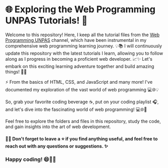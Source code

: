 # 🌐 Exploring the Web Programming UNPAS Tutorials! 🚀
<p> 
Welcome to this repository! Here, I keep all the tutorial files from the <a href="https://www.youtube.com/@sandhikagalihWPU">Web Programming UNPAS</a> channel, which have been instrumental in my comprehensive web programming learning journey. 💡📚
I will continuously update this repository with the latest tutorials I learn, allowing you to follow along as I progress in becoming a proficient web developer. 📈✨ Let's embark on this exciting learning adventure together and build amazing things! 🌟🚀 
</p>
<p> ⚡ From the basics of HTML, CSS, and JavaScript and many more! I've documented my exploration of the vast world of web programming 💻🌐💡 </p>
<p> So, grab your favorite coding beverage ☕️, put on your coding playlist 🎧, and let's dive into the fascinating world of web programming! 💻🌐🚀 </p>
<p> Feel free to explore the folders and files in this repository, study the code, and gain insights into the art of web development. </p>

#### 📂📝 Don't forget to leave a ⭐️ if you find anything useful, and feel free to reach out with any questions or suggestions. ✨

### Happy coding! 😄🚀✨
